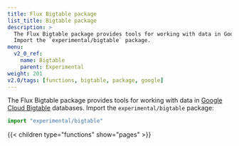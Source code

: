 ```yaml
---
title: Flux Bigtable package
list_title: Bigtable package
description: >
  The Flux Bigtable package provides tools for working with data in Google Cloud Bigtable databases.
  Import the `experimental/bigtable` package.
menu:
  v2_0_ref:
    name: Bigtable
    parent: Experimental
weight: 201
v2.0/tags: [functions, bigtable, package, google]
---
```


The Flux Bigtable package provides tools for working with data in
[Google Cloud Bigtable](https://cloud.google.com/bigtable/) databases.
Import the `experimental/bigtable` package:

```js
import "experimental/bigtable"
```

{{< children type="functions" show="pages" >}}
